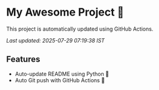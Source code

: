 # My Awesome Project 🚀

This project is automatically updated using GitHub Actions.

_Last updated: 2025-07-29 07:19:38 IST_

## Features
- Auto-update README using Python 🐍
- Auto Git push with GitHub Actions 🤖

